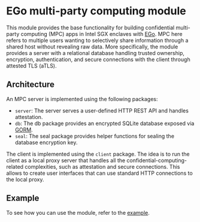 # EGo multi-party computing module

This module provides the base functionality for building confidential multi-party computing (MPC) apps in Intel SGX enclaves with [EGo](https://github.com/edgelesssys/ego).
MPC here refers to multiple users wanting to selectively share information through a shared host without revealing raw data.
More specifically, the module provides a server with a relational database handling trusted ownership, encryption, authentication, and secure connections with the client through attested TLS (aTLS).

## Architecture

An MPC server is implemented using the following packages:

* `server`: The server serves a user-defined HTTP REST API and handles attestation.
* `db`: The db package provides an encrypted SQLite database exposed via [GORM](https://gorm.io).
* `seal`: The seal package provides helper functions for sealing the database encryption key.

The client is implemented using the `client` package.
The idea is to run the client as a local proxy server that handles all the confidential-computing-related complexities, such as attestation and secure connections.
This allows to create user interfaces that can use standard HTTP connections to the local proxy.

## Example

To see how you can use the module, refer to the [example](./example/README.md).
